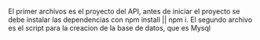 El primer archivos es el proyecto del API, antes de iniciar el proyecto se debe instalar las dependencias con npm install || npm i.
El segundo archivo es el script para la creacion de la base de datos, que es Mysql
